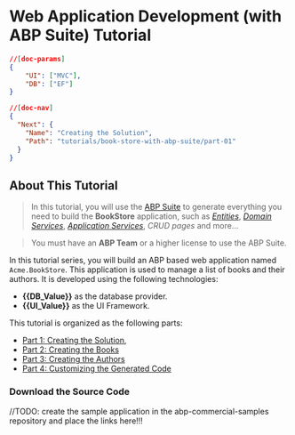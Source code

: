 # Web Application Development (with ABP Suite) Tutorial
````json
//[doc-params]
{
    "UI": ["MVC"],
    "DB": ["EF"]
}
````
````json
//[doc-nav]
{
  "Next": {
    "Name": "Creating the Solution",
    "Path": "tutorials/book-store-with-abp-suite/part-01"
  }
}
````

## About This Tutorial

> In this tutorial, you will use the [ABP Suite](../../suite/index.md) to generate everything you need to build the **BookStore** application, such as [*Entities*](../../framework/architecture/domain-driven-design/entities.md), [*Domain Services*](../../framework/architecture/domain-driven-design/domain-services.md), [*Application Services*](../../framework/architecture/domain-driven-design/application-services.md), *CRUD pages* and more... 

> You must have an **ABP Team** or a higher license to use the ABP Suite.

In this tutorial series, you will build an ABP based web application named `Acme.BookStore`. This application is used to manage a list of books and their authors. It is developed using the following technologies:

* **{{DB_Value}}** as the database provider.
* **{{UI_Value}}** as the UI Framework.

This tutorial is organized as the following parts:

- [Part 1: Creating the Solution](part-01.md),
- [Part 2: Creating the Books](part-02.md)
- [Part 3: Creating the Authors](part-03.md)
- [Part 4: Customizing the Generated Code](part-04.md)

### Download the Source Code

//TODO: create the sample application in the abp-commercial-samples repository and place the links here!!!